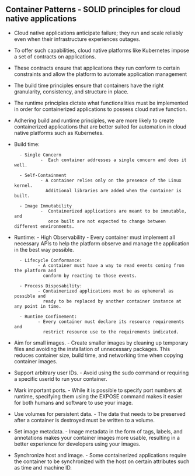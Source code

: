 

## Container Patterns  - SOLID principles for cloud native applications




- Cloud native applications anticipate failure; they run and scale reliably 
  even when their infrastructure experiences outages.

- To offer such capabilities, cloud native platforms like Kubernetes 
  impose a set of contracts on applications. 
  
- These contracts ensure that applications they run conform to certain constraints and 
  allow the platform to automate application management


- The build time principles ensure that containers have the right granularity, consistency, 
  and structure in place. 

- The runtime principles dictate what functionalities must be implemented in order 
  for containerized applications to possess cloud native function. 

- Adhering build and runtime principles, we are more likely to create containerized applications 
  that are better suited for automation in cloud native platforms such as Kubernetes. 


- Build time:

        - Single Concern
                -  Each container addresses a single concern and does it well.

        - Self-Containment
                - A container relies only on the presence of the Linux kernel. 
                  Additional libraries are added when the container is built.

        - Image Immutability
                -  Containerized applications are meant to be immutable, and 
                   once built are not expected to change between different environments.

- Runtime:
        - High Observability
               - Every container must implement all necessary APIs to help the platform observe and 
                 manage the application in the best way possible.

        - Lifecycle Conformance: 
               - A container must have a way to read events coming from the platform and 
                 conform by reacting to those events.

        - Process Disposability: 
               - Containerized applications must be as ephemeral as possible and
                 ready to be replaced by another container instance at any point in time.

        - Runtime Confinement: 
               - Every container must declare its resource requirements and 
                 restrict resource use to the requirements indicated.


- Aim for small images. 
                - Create smaller images by cleaning up temporary files and avoiding the installation of 
                  unnecessary packages. 
                  This reduces container size, build time, and networking time when copying container images.

- Support arbitrary user IDs. 
                - Avoid using the sudo command or requiring a specific userid to run your container.

- Mark important ports. 
                - While it is possible to specify port numbers at runtime,
                  specifying them using the EXPOSE command makes it easier for both humans and 
                  software to use your image.

- Use volumes for persistent data. 
                - The data that needs to be preserved after a container is destroyed must be written to a volume.

- Set image metadata. 
                - Image metadata in the form of tags, labels, and annotations makes your container images more usable, 
                  resulting in a better experience for developers using your images.

- Synchronize host and image. 
                - Some containerized applications require the container to be synchronized 
                  with the host on certain attributes such as time and machine ID.


```

